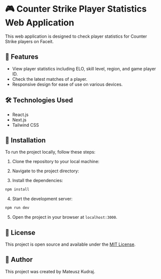 # 🎮 Counter Strike Player Statistics Web Application

This web application is designed to check player statistics for Counter Strike players on Faceit.

## 🚀 Features

- View player statistics including ELO, skill level, region, and game player ID.
- Check the latest matches of a player.
- Responsive design for ease of use on various devices.

## 🛠️ Technologies Used

- React.js
- Next.js
- Tailwind CSS

## 📲 Installation

To run the project locally, follow these steps:

1. Clone the repository to your local machine:

2. Navigate to the project directory:

3. Install the dependencies:
<!-- code -->

```bash
npm install
```

4. Start the development server:

```bash
npm run dev
```

5. Open the project in your browser at `localhost:3000`.

## 📝 License

This project is open source and available under the [MIT License](LICENSE).

## 🌟 Author

This project was created by Mateusz Kudraj.
